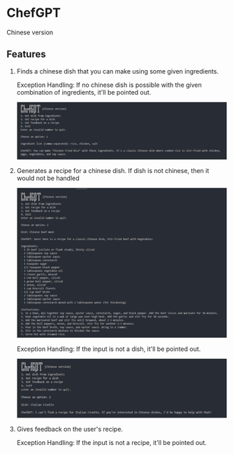 # ChefGPT

Chinese version

## Features

1. Finds a chinese dish that you can make using some given ingredients.

   Exception Handling: If no chinese dish is possible with the given combination of ingredients, it'll be pointed out.

   ![image](assets/dish-generator.png)

2. Generates a recipe for a chinese dish. If dish is not chinese, then it would not be handled

   ![image](assets/recipe-generator.png)

   Exception Handling: If the input is not a dish, it'll be pointed out.

   ![image](assets/recipe-generator-not-chinese.png)

3. Gives feedback on the user's recipe.

   Exception Handling: If the input is not a recipe, it'll be pointed out.
